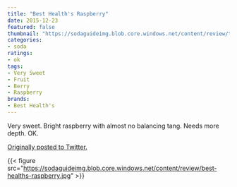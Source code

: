 ```yaml
---
title: "Best Health's Raspberry"
date: 2015-12-23
featured: false
thumbnail: "https://sodaguideimg.blob.core.windows.net/content/review/thumbs/best-healths-raspberry.jpg"
categories:
- soda
ratings:
- ok
tags:
- Very Sweet
- Fruit
- Berry
- Raspberry
brands:
- Best Health's
---
```


Very sweet. Bright raspberry with almost no balancing tang. Needs more depth. OK. 

[Originally posted to Twitter.](https://twitter.com/Cavorter/status/679824619520405505)

{{< figure src="https://sodaguideimg.blob.core.windows.net/content/review/best-healths-raspberry.jpg" >}}

